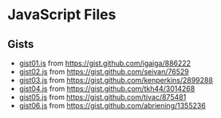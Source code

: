 # JavaScript Files

## Gists

- [gist01.js](gist01.js) from https://gist.github.com/igaiga/886222
- [gist02.js](gist02.js) from https://gist.github.com/seivan/76529
- [gist03.js](gist03.js) from https://gist.github.com/kenperkins/2899288
- [gist04.js](gist04.js) from https://gist.github.com/tkh44/3014268
- [gist05.js](gist05.js) from https://gist.github.com/tivac/875481
- [gist06.js](gist06.js) from https://gist.github.com/abriening/1355236